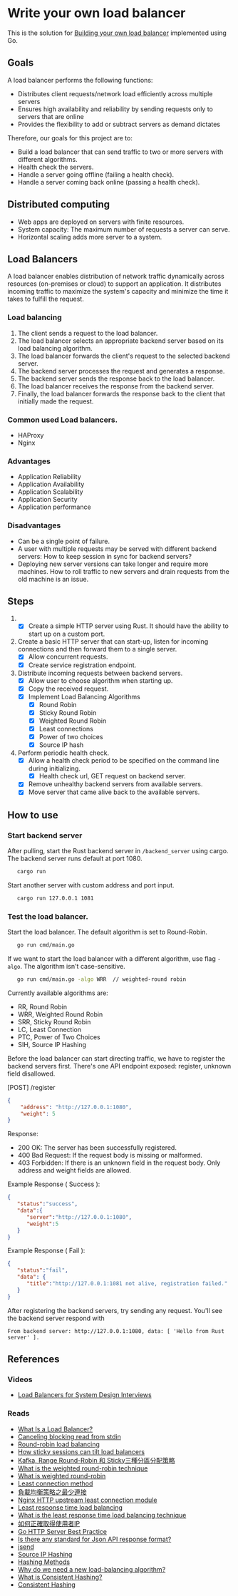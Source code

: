 # Write your own load balancer

This is the solution
for [Building your own load balancer](https://codingchallenges.fyi/challenges/challenge-load-balancer) implemented using
Go.

## Goals

A load balancer performs the following functions:

- Distributes client requests/network load efficiently across multiple servers
- Ensures high availability and reliability by sending requests only to servers that are online
- Provides the flexibility to add or subtract servers as demand dictates

Therefore, our goals for this project are to:

- Build a load balancer that can send traffic to two or more servers with different algorithms.
- Health check the servers.
- Handle a server going offline (failing a health check).
- Handle a server coming back online (passing a health check).

## Distributed computing

- Web apps are deployed on servers with finite resources.
- System capacity: The maximum number of requests a server can serve.
- Horizontal scaling adds more server to a system.

## Load Balancers

A load balancer enables distribution of network traffic dynamically across resources (on-premises or cloud) to support
an application. It distributes incoming traffic to maximize the system's capacity and minimize the time it takes to
fulfill the request.

### Load balancing

1. The client sends a request to the load balancer.
2. The load balancer selects an appropriate backend server based on its load balancing algorithm.
3. The load balancer forwards the client's request to the selected backend server.
4. The backend server processes the request and generates a response.
5. The backend server sends the response back to the load balancer.
6. The load balancer receives the response from the backend server.
7. Finally, the load balancer forwards the response back to the client that initially made the request.

### Common used Load balancers.

- HAProxy
- Nginx

### Advantages

- Application Reliability
- Application Availability
- Application Scalability
- Application Security
- Application performance

### Disadvantages

- Can be a single point of failure.
- A user with multiple requests may be served with different backend servers: How to keep session in sync for backend
  servers?
- Deploying new server versions can take longer and require more machines. How to roll traffic to new servers and drain
  requests from the old machine is an issue.

## Steps

1.
    -[x] Create a simple HTTP server using Rust. It should have the ability to start up on a custom port.

2. Create a basic HTTP server that can start-up, listen for incoming connections and then forward them to a single
   server.
    - [x] Allow concurrent requests.
    - [x] Create service registration endpoint.
3. Distribute incoming requests between backend servers.
    - [x] Allow user to choose algorithm when starting up.
    - [x] Copy the received request.
    - [x] Implement Load Balancing Algorithms
        - [x] Round Robin
        - [x] Sticky Round Robin
        - [x] Weighted Round Robin
        - [x] Least connections
        - [x] Power of two choices
        - [x] Source IP hash
4. Perform periodic health check.
    - [x] Allow a health check period to be specified on the command line during initializing.
        - [x] Health check url, GET request on backend server.
    - [x] Remove unhealthy backend servers from available servers.
    - [x] Move server that came alive back to the available servers.

## How to use

### Start backend server

After pulling, start the Rust backend server in `/backend_server` using cargo.
The backend server runs default at port 1080.

```bash
   cargo run
```

Start another server with custom address and port input.

```bash 
   cargo run 127.0.0.1 1081
```

### Test the load balancer.

Start the load balancer. The default algorithm is set to Round-Robin.

```bash
   go run cmd/main.go
```

If we want to start the load balancer with a different algorithm, use flag `-algo`. The algorithm isn't case-sensitive.
```bash
   go run cmd/main.go -algo WRR  // weighted-round robin
```

Currently available algorithms are:
   - RR, Round Robin
   - WRR, Weighted Round Robin
   - SRR, Sticky Round Robin
   - LC, Least Connection     
   - PTC, Power of Two Choices  
   - SIH, Source IP Hashing

Before the load balancer can start directing traffic, we have to register the backend servers first.
There's one API endpoint exposed: register, unknown field disallowed.

[POST] /register
```json
{
    "address": "http://127.0.0.1:1080",
    "weight": 5
}
```

Response:

 - 200 OK: The server has been successfully registered.
 - 400 Bad Request: If the request body is missing or malformed.
 - 403 Forbidden: If there is an unknown field in the request body. Only address and weight fields are allowed.
 
Example Response ( Success ):

```json
{
   "status":"success",
   "data":{
      "server":"http://127.0.0.1:1080",
      "weight":5
   }
}
```

Example Response ( Fail ):
```json
{
   "status":"fail",
   "data": {
      "title":"http://127.0.0.1:1081 not alive, registration failed."
   }
}
```


After registering the backend servers, try sending any request. You'll see the backend server respond with
```text
From backend server: http://127.0.0.1:1080, data: [ 'Hello from Rust server' ].
```

## References

### Videos

- [Load Balancers for System Design Interviews](https://www.youtube.com/watch?v=chyZRNT7eEo)

### Reads

- [What Is a Load Balancer?](https://www.f5.com/glossary/load-balancer)
- [Canceling blocking read from stdin](https://www.reddit.com/r/golang/comments/fsxkqr/cancelling_blocking_read_from_stdin/)
- [Round-robin load balancing](https://avinetworks.com/glossary/round-robin-load-balancing/)
- [How sticky sessions can tilt load balancers](https://medium.com/@iSooraj/how-sticky-sessions-can-tilt-load-balancers-c5dc8f50099c)
- [Kafka, Range Round-Robin 和 Sticky三種分區分配策略](https://blog.csdn.net/u010022158/article/details/106271208)
- [What is the weighted round-robin technique](https://www.educative.io/answers/what-is-the-weighted-round-robin-load-balancing-technique)
- [What is weighted round-robin](https://webhostinggeeks.com/blog/what-is-weighted-round-robin/)
- [Least connection method](https://docs.netscaler.com/en-us/citrix-adc/current-release/load-balancing/load-balancing-customizing-algorithms/leastconnection-method.html)
- [負載均衡策略之最少連接](https://mozillazg.com/2019/02/load-balancing-strategy-algorithm-weighted-least-connection.html#hidleast-connection)
- [Nginx HTTP upstream least connection module](https://github.com/nginx/nginx/blob/d8ccef021588cf79d2dae7c132a0b1225ed52c30/src/http/modules/ngx_http_upstream_least_conn_module.c)
- [Least response time load balancing](http://smallrye.io/smallrye-stork/1.1.1/load-balancer/response-time/#)
- [What is the least response time load balancing technique](https://www.educative.io/answers/what-is-the-least-response-time-load-balancing-technique)
- [如何正確取得使用者IP](https://devco.re/blog/2014/06/19/client-ip-detection/)
- [Go HTTP Server Best Practice](https://medium.com/@niondir/my-go-http-server-best-practice-a29773786e15)
- [Is there any standard for Json API response format?](https://stackoverflow.com/questions/12806386/is-there-any-standard-for-json-api-response-format)
- [jsend](https://github.com/omniti-labs/jsend)
- [Source IP Hashing](https://kb.vmware.com/s/article/2006129)
- [Hashing Methods](https://docs.netscaler.com/en-us/citrix-adc/current-release/load-balancing/load-balancing-customizing-algorithms/hashing-methods.html)
- [Why do we need a new load-balancing algorithm?](https://www.nginx.com/blog/nginx-power-of-two-choices-load-balancing-algorithm/)
- [What is Consistent Hashing?](https://www.baeldung.com/cs/consistent-hashing)
- [Consistent Hashing](https://www.toptal.com/big-data/consistent-hashing)